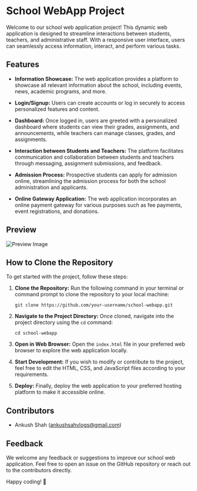 # School WebApp Project

Welcome to our school web application project! This dynamic web application is designed to streamline interactions between students, teachers, and administrative staff. With a responsive user interface, users can seamlessly access information, interact, and perform various tasks.

## Features

- **Information Showcase:** The web application provides a platform to showcase all relevant information about the school, including events, news, academic programs, and more.
  
- **Login/Signup:** Users can create accounts or log in securely to access personalized features and content.
  
- **Dashboard:** Once logged in, users are greeted with a personalized dashboard where students can view their grades, assignments, and announcements, while teachers can manage classes, grades, and assignments.
  
- **Interaction between Students and Teachers:** The platform facilitates communication and collaboration between students and teachers through messaging, assignment submissions, and feedback.
  
- **Admission Process:** Prospective students can apply for admission online, streamlining the admission process for both the school administration and applicants.
  
- **Online Gateway Application:** The web application incorporates an online payment gateway for various purposes such as fee payments, event registrations, and donations.

## Preview

![Preview Image](Preview.png)

## How to Clone the Repository

To get started with the project, follow these steps:

1. **Clone the Repository:** Run the following command in your terminal or command prompt to clone the repository to your local machine:

    ```
    git clone https://github.com/your-username/school-webapp.git
    ```

2. **Navigate to the Project Directory:** Once cloned, navigate into the project directory using the `cd` command:

    ```
    cd school-webapp
    ```

3. **Open in Web Browser:** Open the `index.html` file in your preferred web browser to explore the web application locally.

4. **Start Development:** If you wish to modify or contribute to the project, feel free to edit the HTML, CSS, and JavaScript files according to your requirements. 

5. **Deploy:** Finally, deploy the web application to your preferred hosting platform to make it accessible online.

## Contributors

- Ankush Shah (ankushsahvlogs@gmail.com)

## Feedback

We welcome any feedback or suggestions to improve our school web application. Feel free to open an issue on the GitHub repository or reach out to the contributors directly.

Happy coding! 🚀
